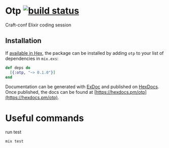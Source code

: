 # Otp [![build status](https://circleci.com/gh/khayll/craft-elixir.png?circle-token=:circle-token)](https://circleci.com/gh/khayll/craft-elixir.png?circle-token=:circle-token)

Craft-conf Elixir coding session

## Installation

If [available in Hex](https://hex.pm/docs/publish), the package can be installed
by adding `otp` to your list of dependencies in `mix.exs`:

```elixir
def deps do
  [{:otp, "~> 0.1.0"}]
end
```

Documentation can be generated with [ExDoc](https://github.com/elixir-lang/ex_doc)
and published on [HexDocs](https://hexdocs.pm). Once published, the docs can
be found at [https://hexdocs.pm/otp](https://hexdocs.pm/otp).

# Useful commands

run test
```elixir
mix test
```
